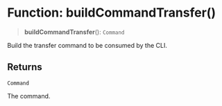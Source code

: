 # Function: buildCommandTransfer()

> **buildCommandTransfer**(): `Command`

Build the transfer command to be consumed by the CLI.

## Returns

`Command`

The command.
